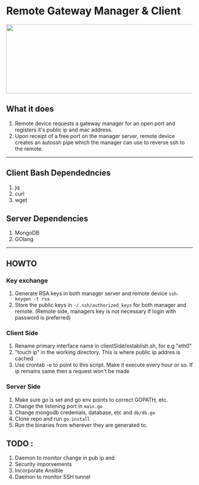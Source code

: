 
# Remote Gateway Manager & Client

<p align="center">
<img width="531" height="186" src="https://github.com/RakshitAdmar/gwCfgServer/blob/master/docs/RemoteGatewayManager.png">
</p>

## What it does 
1. Remote device  requests a gateway manager for an open port and registers it's public ip and mac address. 
2. Upon receipt of a free port on the manager server, remote device creates an autossh pipe which the manager can use to reverse ssh to the remote.

---

## Client Bash Dependedncies 
1. jq
2. curl
3. wget

## Server Dependencies 
1. MongoDB
2. GOlang

---

## HOWTO

### Key exchange
1. Generate RSA keys in both manager server and remote device `ssh-keygen -t rsa`
2. Store the public keys in `~/.ssh/authorized_keys` for both manager and remote. (Remote side, managers key is not necessary if login with password is preferred)

### Client Side
1. Rename primary interface name in clientSide/establish.sh, for e.g "eth0"
2. "touch ip" in the working directory. This is where public ip addres is cached
3. Use crontab -e to point to this script. Make it execute every hour or so. If ip remains same then a request won't be made


### Server Side

1. Make sure go is set and go env points to correct GOPATH, etc.
2. Change the listening port in `main.go`
3. Change mongodb credenials, database, etc and `db/db.go`
4. Clone repo and run `go install . `
5. Run the binaries from wherever they are generated to. 

## TODO :

1. Daemon to monitor change in pub ip and 
2. Security imporvements
3. Incorporate Ansible
3. Daemon to monitor SSH tunnel
